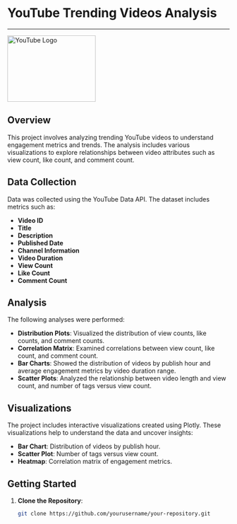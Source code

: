 # YouTube Trending Videos Analysis
------
<img src="https://upload.wikimedia.org/wikipedia/commons/thumb/4/42/YouTube_icon_%282013-2017%29.png/1024px-YouTube_icon_%282013-2017%29.png" alt="YouTube Logo" width="200" height="150">



## Overview

This project involves analyzing trending YouTube videos to understand engagement metrics and trends. The analysis includes various visualizations to explore relationships between video attributes such as view count, like count, and comment count.

## Data Collection

Data was collected using the YouTube Data API. The dataset includes metrics such as:
- **Video ID**
- **Title**
- **Description**
- **Published Date**
- **Channel Information**
- **Video Duration**
- **View Count**
- **Like Count**
- **Comment Count**

## Analysis

The following analyses were performed:
- **Distribution Plots**: Visualized the distribution of view counts, like counts, and comment counts.
- **Correlation Matrix**: Examined correlations between view count, like count, and comment count.
- **Bar Charts**: Showed the distribution of videos by publish hour and average engagement metrics by video duration range.
- **Scatter Plots**: Analyzed the relationship between video length and view count, and number of tags versus view count.

## Visualizations

The project includes interactive visualizations created using Plotly. These visualizations help to understand the data and uncover insights:
- **Bar Chart**: Distribution of videos by publish hour.
- **Scatter Plot**: Number of tags versus view count.
- **Heatmap**: Correlation matrix of engagement metrics.

## Getting Started

1. **Clone the Repository**:
   ```bash
   git clone https://github.com/yourusername/your-repository.git
